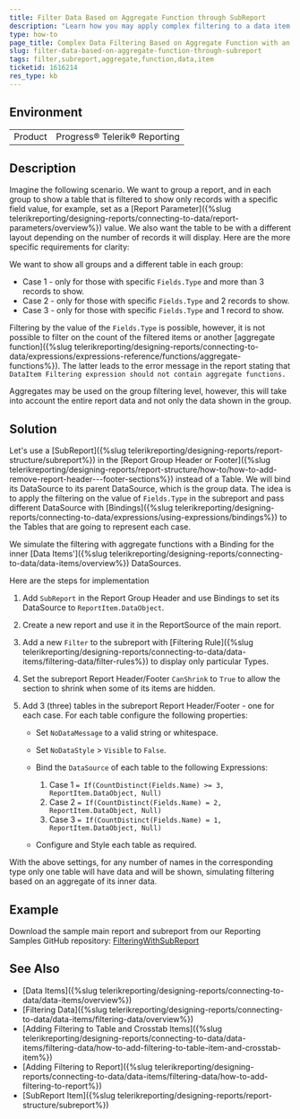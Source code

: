```yaml
---
title: Filter Data Based on Aggregate Function through SubReport
description: "Learn how you may apply complex filtering to a data item or group through inner subreport and proper data binding."
type: how-to
page_title: Complex Data Filtering Based on Aggregate Function with an Inner SubReport
slug: filter-data-based-on-aggregate-function-through-subreport
tags: filter,subreport,aggregate,function,data,item
ticketid: 1616214
res_type: kb
---
```


## Environment

<table>
	<tbody>
		<tr>
			<td>Product</td>
			<td>Progress® Telerik® Reporting</td>
		</tr>
	</tbody>
</table>

## Description

Imagine the following scenario.
We want to group a report, and in each group to show a table that is filtered to show only records with a specific field value, for example, set as a [Report Parameter]({%slug telerikreporting/designing-reports/connecting-to-data/report-parameters/overview%}) value. We also want the table to be with a different layout depending on the number of records it will display. Here are the more specific requirements for clarity:

We want to show all groups and a different table in each group:

* Case 1 - only for those with specific `Fields.Type` and more than 3 records to show.
* Case 2 - only for those with specific `Fields.Type` and 2 records to show.
* Case 3 - only for those with specific `Fields.Type` and 1 record to show.

Filtering by the value of the `Fields.Type` is possible, however, it is not possible to filter on the count of the filtered items or another [aggregate function]({%slug telerikreporting/designing-reports/connecting-to-data/expressions/expressions-reference/functions/aggregate-functions%}). The latter leads to the error message in the report stating that `DataItem Filtering expression should not contain aggregate functions.`

Aggregates may be used on the group filtering level, however, this will take into account the entire report data and not only the data shown in the group.

## Solution

Let's use a [SubReport]({%slug telerikreporting/designing-reports/report-structure/subreport%}) in the [Report Group Header or Footer]({%slug telerikreporting/designing-reports/report-structure/how-to/how-to-add-remove-report-header---footer-sections%}) instead of a Table. We will bind its DataSource to its parent DataSource, which is the group data. The idea is to apply the filtering on the value of `Fields.Type` in the subreport and pass different DataSource with [Bindings]({%slug telerikreporting/designing-reports/connecting-to-data/expressions/using-expressions/bindings%}) to the Tables that are going to represent each case.

We simulate the filtering with aggregate functions with a Binding for the inner [Data Items']({%slug telerikreporting/designing-reports/connecting-to-data/data-items/overview%}) DataSources.

Here are the steps for implementation

1. Add `SubReport` in the Report Group Header and use Bindings to set its DataSource to `ReportItem.DataObject`. 
1. Create a new report and use it in the ReportSource of the main report. 
1. Add a new `Filter` to the subreport with [Filtering Rule]({%slug telerikreporting/designing-reports/connecting-to-data/data-items/filtering-data/filter-rules%}) to display only particular Types. 
1. Set the subreport Report Header/Footer `CanShrink` to `True` to allow the section to shrink when some of its items are hidden. 
1. Add 3 (three) tables in the subreport Report Header/Footer - one for each case. For each table configure the following properties: 

	* Set `NoDataMessage` to a valid string or whitespace. 
	* Set `NoDataStyle` > `Visible` to `False`. 
	* Bind the `DataSource` of each table to the following Expressions: 

		1. Case 1 `= If(CountDistinct(Fields.Name) >= 3, ReportItem.DataObject, Null)` 
		1. Case 2 `= If(CountDistinct(Fields.Name) = 2, ReportItem.DataObject, Null)` 
		1. Case 3 `= If(CountDistinct(Fields.Name) = 1, ReportItem.DataObject, Null)` 

	* Configure and Style each table as required. 

With the above settings, for any number of names in the corresponding type only one table will have data and will be shown, simulating filtering based on an aggregate of its inner data.

## Example

Download the sample main report and subreport from our Reporting Samples GitHub repository: [FilteringWithSubReport](https://github.com/telerik/reporting-samples/tree/master/FilteringWithSubReport)

## See Also

* [Data Items]({%slug telerikreporting/designing-reports/connecting-to-data/data-items/overview%})
* [Filtering Data]({%slug telerikreporting/designing-reports/connecting-to-data/data-items/filtering-data/overview%})
* [Adding Filtering to Table and Crosstab Items]({%slug telerikreporting/designing-reports/connecting-to-data/data-items/filtering-data/how-to-add-filtering-to-table-item-and-crosstab-item%})
* [Adding Filtering to Report]({%slug telerikreporting/designing-reports/connecting-to-data/data-items/filtering-data/how-to-add-filtering-to-report%})
* [SubReport Item]({%slug telerikreporting/designing-reports/report-structure/subreport%})

